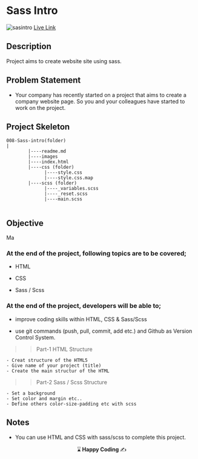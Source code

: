 #  Sass Intro


![sasintro](https://github.com/kaplanh/sass-intro/assets/101884444/013aef79-20b2-445d-8d18-6229de6143b0)
[Live Link](https://kaplanh.github.io/sass-intro/)
## Description

Project aims to create website site using sass.

## Problem Statement

- Your company has recently started on a project that aims to create a company website page. So you and your colleagues have started to work on the project.

## Project Skeleton 

```
008-Sass-intro(folder)
|
        |----readme.md               
        |----images  
        |----index.html  
        |----css (folder)   
              |----style.css  
              |----style.css.map  
        |----scss (folder)     
              |----_variables.scss 
              |----_reset.scss               
              |----main.scss  
        
```
## Objective

Ma

### At the end of the project, following topics are to be covered;

- HTML 

- CSS

- Sass / Scss

### At the end of the project, developers will be able to;

- improve coding skills within HTML, CSS & Sass/Scss

- use git commands (push, pull, commit, add etc.) and Github as Version Control System.



>>Part-1 HTML Structure

	- Creat structure of the HTML5
	- Give name of your project (title)
	- Create the main structur of the HTML

>>Part-2 Sass / Scss Structure

	- Set a background
	- Set color and margin etc..
	- Define others color-size-padding etc with scss

  



## Notes

- You can use HTML and CSS with sass/scss to complete this project.



<p align="center"> ⌛<strong> Happy Coding </strong> ✍ </p>
